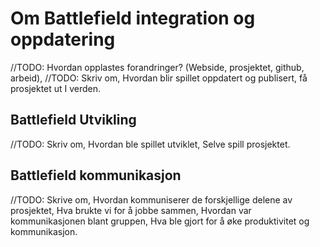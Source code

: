 # Om Battlefield integration og oppdatering

//TODO: Hvordan opplastes forandringer? (Webside, prosjektet, github, arbeid), 
//TODO: Skriv om, Hvordan blir spillet oppdatert og publisert, få prosjektet ut I verden.

## **Battlefield Utvikling**

//TODO: Skriv om, Hvordan ble spillet utviklet, Selve spill prosjektet.


## **Battlefield kommunikasjon**

//TODO: Skrive om, Hvordan kommuniserer de forskjellige delene av prosjektet, Hva brukte vi for å jobbe sammen, Hvordan var kommunikasjonen blant gruppen, Hva ble gjort for å øke produktivitet og kommunikasjon.
